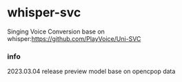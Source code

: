 # whisper-svc
Singing Voice Conversion base on whisper:https://github.com/PlayVoice/Uni-SVC

### info
2023.03.04 release preview model base on opencpop data
